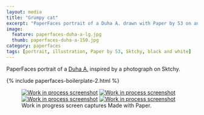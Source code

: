 ```yaml
---
layout: media
title: "Grumpy cat"
excerpt: "PaperFaces portrait of a Duha A. drawn with Paper by 53 on an iPad."
image: 
  feature: paperfaces-duha-a-lg.jpg
  thumb: paperfaces-duha-a-150.jpg
category: paperfaces
tags: [portrait, illustration, Paper by 53, Sktchy, black and white]
---
```


PaperFaces portrait of a [Duha A.](http://sktchy.com/tER3uD) inspired by a photograph on Sktchy.

{% include paperfaces-boilerplate-2.html %}

<figure class="third">
	<a href="{{ site.url }}/images/paperfaces-duha-a-process-1-lg.jpg"><img src="{{ site.url }}/images/paperfaces-duha-a-process-1-600.jpg" alt="Work in process screenshot"></a>
	<a href="{{ site.url }}/images/paperfaces-duha-a-process-2-lg.jpg"><img src="{{ site.url }}/images/paperfaces-duha-a-process-2-600.jpg" alt="Work in process screenshot"></a>
	<a href="{{ site.url }}/images/paperfaces-duha-a-process-3-lg.jpg"><img src="{{ site.url }}/images/paperfaces-duha-a-process-3-600.jpg" alt="Work in process screenshot"></a>
	<a href="{{ site.url }}/images/paperfaces-duha-a-process-4-lg.jpg"><img src="{{ site.url }}/images/paperfaces-duha-a-process-4-600.jpg" alt="Work in process screenshot"></a>
	<figcaption>Work in progress screen captures Made with Paper.</figcaption>
</figure>